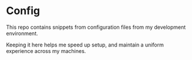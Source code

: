 # Config

This repo contains snippets from configuration files from my development environment.

Keeping it here helps me speed up setup, and maintain a uniform experience across my machines.

